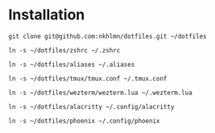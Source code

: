# Installation

`git clone git@github.com:nkhlmn/dotfiles.git ~/dotfiles`


`ln -s ~/dotfiles/zshrc ~/.zshrc`

`ln -s ~/dotfiles/aliases ~/.aliases`

`ln -s ~/dotfiles/tmux/tmux.conf ~/.tmux.conf`

`ln -s ~/dotfiles/wezterm/wezterm.lua ~/.wezterm.lua`

`ln -s ~/dotfiles/alacritty ~/.config/alacritty`

`ln -s ~/dotfiles/phoenix ~/.config/phoenix`

